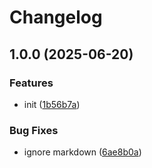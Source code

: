 # Changelog

## 1.0.0 (2025-06-20)


### Features

* init ([1b56b7a](https://github.com/OGS-GmbH/ngx-m3-themes/commit/1b56b7a172ac4f23402ff223f6119284dd1675bc))


### Bug Fixes

* ignore markdown ([6ae8b0a](https://github.com/OGS-GmbH/ngx-m3-themes/commit/6ae8b0ae60525b128e87367ecb3ed227716a450a))
